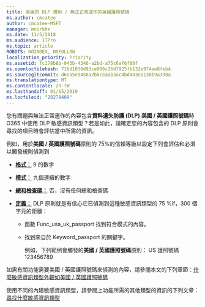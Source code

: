 ```yaml
---
title: 美國的 DLP 規則 / 無法正常運作的英國護照號碼
ms.author: cmcatee
author: cmcatee-MSFT
manager: mnirkhe
ms.date: 11/5/2018
ms.audience: ITPro
ms.topic: article
ROBOTS: NOINDEX, NOFOLLOW
localization_priority: Priority
ms.assetid: fc178b8b-943b-4346-a2bd-a75c6af6f80f
ms.openlocfilehash: 716d1030d93ce006c36d7925fb132e974ae8feb4
ms.sourcegitcommit: d6ea5e9458a2b8ceaab3ac4bd483e1130b9a398a
ms.translationtype: MT
ms.contentlocale: zh-TW
ms.lasthandoff: 01/15/2019
ms.locfileid: "28279409"
---
```

您有問題與無法正常運作的內容包含**資料遺失防護 (DLP)** **美國 / 英國護照號碼**時 O365 中使用 DLP 敏感資訊類型？若是如此，請確定您的內容包含的 DLP 原則會尋找的項目時會評估當中所需的資訊。 
  
例如，用於**美國 / 英國護照號碼**原則的 75%的信賴等級以設定下列會評估和必須以觸發規則偵測到 
  
- **[格式：](https://docs.microsoft.com/en-us/office365/securitycompliance/what-the-sensitive-information-types-look-for#format-77)** 9 的數字 
    
- **[模式：](https://docs.microsoft.com/en-us/office365/securitycompliance/what-the-sensitive-information-types-look-for#pattern-77)** 九個連續的數字 
    
- **[總和檢查碼：](https://docs.microsoft.com/en-us/office365/securitycompliance/what-the-sensitive-information-types-look-for#checksum-76)** 否，沒有任何總和檢查碼 
    
- **[定義：](https://docs.microsoft.com/en-us/office365/securitycompliance/what-the-sensitive-information-types-look-for#definition-77)** DLP 原則就是有信心它已偵測到這種敏感資訊類型的 75 %if，300 個字元的距離： 
    
  - 函數 Func_usa_uk_passport 找到符合模式的內容。
    
  - 找到來自於 Keyword_passport 的關鍵字。
    
    例如，下列範例會觸發的**美國 / 英國護照號碼**原則： US 護照號碼 123456789 
    
如需有關功能需要美國 / 英國護照號碼來偵測的內容，請參閱本文的下列章節：[什麼敏感資訊類型外觀如美國 / 英國護照號碼](https://docs.microsoft.com/en-us/office365/securitycompliance/what-the-sensitive-information-types-look-for#us--uk-passport-number)
  
使用不同的內建敏感資訊類型，請參閱上功能所需的其他類型的資訊的下列文章：[尋找什麼敏感資訊類型](https://docs.microsoft.com/en-us/office365/securitycompliance/what-the-sensitive-information-types-look-for)
  

